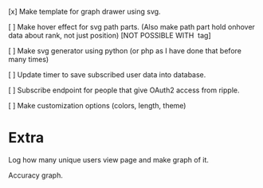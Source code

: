 [x] Make template for graph drawer using svg.

[ ] Make hover effect for svg path parts. (Also make path part hold onhover data about rank, not just position) [NOT POSSIBLE WITH <img> tag]

[ ] Make svg generator using python (or php as I have done that before many times)

[ ] Update timer to save subscribed user data into database.

[ ] Subscribe endpoint for people that give OAuth2 access from ripple.

[ ] Make customization options (colors, length, theme)


# Extra
Log how many unique users view page and make graph of it.

Accuracy graph.
